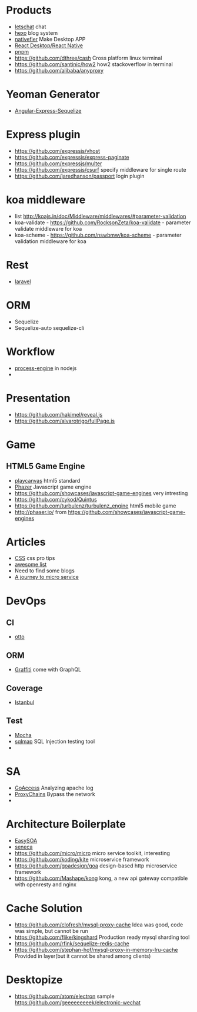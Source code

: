 
# Products
 - [letschat](https://github.com/sdelements/lets-chat) chat
 - [hexo](https://github.com/hexojs/hexo) blog system
 - [nativefier](https://github.com/jiahaog/nativefier) Make Desktop APP
 - [React Desktop/React Native](https://github.com/gabrielbull/react-desktop)
 - [pnpm](https://github.com/rstacruz/pnpm)
 - https://github.com/dthree/cash Cross platform linux terminal
 - https://github.com/santinic/how2 how2 stackoverflow in terminal
 - https://github.com/alibaba/anyproxy

# Yeoman Generator
 - [Angular-Express-Sequelize](https://github.com/rayokota/generator-angular-express-sequelize)

# Express plugin
 - https://github.com/expressjs/vhost
 - https://github.com/expressjs/express-paginate
 - https://github.com/expressjs/multer
 - https://github.com/expressjs/csurf specify middleware for single route
 - https://github.com/jaredhanson/passport login plugin

# koa middleware
 - list http://koajs.in/doc/Middleware/middlewares/#parameter-validation
 - koa-validate - https://github.com/RocksonZeta/koa-validate - parameter validate middleware for koa
 - koa-scheme - https://github.com/nswbmw/koa-scheme - parameter validation middleware for koa

 
# Rest
 - [laravel](https://github.com/laravel/laravel)

# ORM
 - Sequelize
 - Sequelize-auto sequelize-cli 

# Workflow
 - [process-engine](https://github.com/oliverzy/process-engine.js) in nodejs
 - 

# Presentation
 - https://github.com/hakimel/reveal.js
 - https://github.com/alvarotrigo/fullPage.js 

# Game
## HTML5 Game Engine
 - [playcanvas](https://github.com/playcanvas/engine) html5 standard
 - [Phazer](https://github.com/photonstorm/phaser) Javascript game engine
 - https://github.com/showcases/javascript-game-engines very intresting
 - https://github.com/cykod/Quintus
 - https://github.com/turbulenz/turbulenz_engine html5 mobile game
 - http://phaser.io/ from https://github.com/showcases/javascript-game-engines

# Articles
 - [CSS](https://github.com/AllThingsSmitty/css-protips) css pro tips
 - [awesome list](https://github.com/sindresorhus/awesome)
 - Need to find some blogs
 - [A journey to micro service](https://sudo.hailoapp.com/services/2015/03/09/journey-into-a-microservice-world-part-1/)

# DevOps
## CI
 - [otto](https://ottoproject.io/)

## ORM
 - [Graffiti](https://github.com/RisingStack/graffiti) come with GraphQL
 
## Coverage
 - [Istanbul](https://github.com/gotwarlost/istanbul)
 

## Test
 - [Mocha](https://github.com/mochajs/mocha) 
 - [sqlmap](https://github.com/sqlmapproject/sqlmap) SQL Injection testing tool
 - 
 
# SA
 - [GoAccess](https://github.com/allinurl/goaccess) Analyzing apache log
 - [ProxyChains](https://github.com/haad/proxychains) Bypass the network
 - 
 
# Architecture Boilerplate
 - [EasySOA](https://github.com/easysoa/EasySOA)
 - [seneca](https://github.com/senecajs/seneca)
 - https://github.com/micro/micro micro service toolkit, interesting
 - https://github.com/koding/kite microservice framework
 - https://github.com/goadesign/goa design-based http microservice framework
 - https://github.com/Mashape/kong kong, a new api gateway compatible with openresty and nginx


# Cache Solution
 - https://github.com/clofresh/mysql-proxy-cache Idea was good, code was simple, but cannot be run
 - https://github.com/flike/kingshard Production ready mysql sharding tool
 - https://github.com/rfink/sequelize-redis-cache 
 - https://github.com/stephan-hof/mysql-proxy-in-memory-lru-cache Provided in layer(but it cannot be shared among clients)


# Desktopize 
 - https://github.com/atom/electron sample https://github.com/geeeeeeeeek/electronic-wechat
